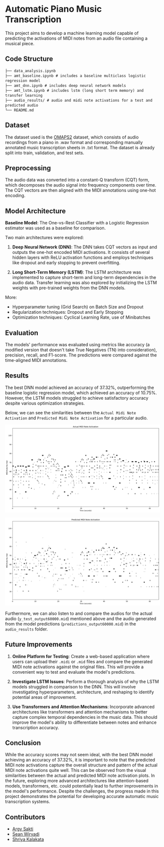 # Automatic Piano Music Transcription

This project aims to develop a machine learning model capable of predicting the activations of MIDI notes from an audio file containing a musical piece.

## Code Structure
```
├── data_analysis.ipynb
├── amt_baseline.ipynb # includes a baseline multiclass logistic regression model
├── amt_dnn.ipynb # includes deep neural network models
├── amt_lstm.ipynb # includes lstm (long short term memory) and transfer learning
├── audio_results/ # audio and midi note activations for a test and predicted audio
└── README.md
```

## Dataset

The dataset used is the [OMAPS2](https://github.com/itec-hust/OMAPS2) dataset, which consists of audio recordings from a piano in .wav format and corresponding manually annotated music transcription sheets in .txt format. The dataset is already split into train, validation, and test sets.

## Preprocessing

The audio data was converted into a constant-Q transform (CQT) form, which decomposes the audio signal into frequency components over time. The CQT vectors are then aligned with the MIDI annotations using one-hot encoding.

## Model Architecture

**Baseline Model**: The One-vs-Rest Classifier with a Logistic Regression estimator was used as a baseline for comparison.

Two main architectures were explored:

1. **Deep Neural Network (DNN)**: The DNN takes CQT vectors as input and outputs the one-hot encoded MIDI activations. It consists of several hidden layers with ReLU activation functions and employs techniques like dropout and early stopping to prevent overfitting.

2. **Long Short-Term Memory (LSTM)**: The LSTM architecture was implemented to capture short-term and long-term dependencies in the audio data. Transfer learning was also explored by initializing the LSTM weights with pre-trained weights from the DNN models.

More:
* Hyperparameter tuning (Grid Search) on Batch Size and Dropout
* Regularization techniques: Dropout and Early Stopping
* Optimization techniques: Cyclical Learning Rate, use of Minibatches

## Evaluation

The models' performance was evaluated using metrics like accuracy (a modified version that doesn't take True Negatives (TN) into consideration), precision, recall, and F1-score. The predictions were compared against the time-aligned MIDI annotations.

## Results

The best DNN model achieved an accuracy of 37.32%, outperforming the baseline logistic regression model, which achieved an accuracy of 10.75%. However, the LSTM models struggled to achieve satisfactory accuracy despite various optimization strategies.

Below, we can see the similarities between the `Actual Midi Note Activation` and `Predicted Midi Note Activation` for a particular audio.

![Actual Midi Note Activation](audio_results/y_test_midi_note_activations.webp?raw=true)

![Predicted Midi Note Activation](audio_results/predictions_midi_note_activations.webp?raw=true)

Furthermore, we can also listen to and compare the audios for the actual audio (`y_test_output60000.mid`) mentioned above and the audio generated from the model predictions (`predictions_output60000.mid`) in the `audio_results` folder.

## Future Improvements

1. **Online Platform for Testing**: Create a web-based application where users can upload their `.midi` or `.mid` files and compare the generated MIDI note activations against the original files. This will provide a convenient way to test and evaluate the model's predictions.

2. **Investigate LSTM Issues**: Perform a thorough analysis of why the LSTM models struggled in comparison to the DNN. This will involve investigating hyperparameters, architecture, and reshaping to identify potential areas of improvement.

3. **Use Transformers and Attention Mechanisms**: Incorporate advanced architectures like transformers and attention mechanisms to better capture complex temporal dependencies in the music data. This should improve the model's ability to differentiate between notes and enhance transcription accuracy.

## Conclusion

While the accuracy scores may not seem ideal, with the best DNN model achieving an accuracy of 37.32%, it is important to note that the predicted MIDI note activations capture the overall structure and pattern of the actual MIDI note activations quite well. This can be observed from the visual similarities between the actual and predicted MIDI note activation plots. In the future, exploring more advanced architectures like attention-based models, transformers, etc. could potentially lead to further improvements in the model's performance. Despite the challenges, the progress made in this project demonstrates the potential for developing accurate automatic music transcription systems.

## Contributors
* [Argy Sakti](https://github.com/asakti47)
* [Sean Wiryadi](https://github.com/sean292002)
* [Shriya Kalakata](https://github.com/shriyakalakata)